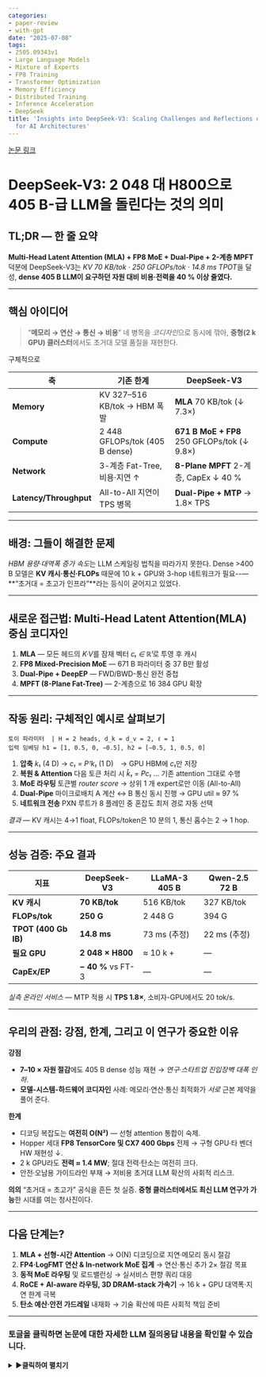 ```yaml
---
categories:
- paper-review
- with-gpt
date: "2025-07-08"
tags:
- 2505.09343v1
- Large Language Models
- Mixture of Experts
- FP8 Training
- Transformer Optimization
- Memory Efficiency
- Distributed Training
- Inference Acceleration
- DeepSeek
title: 'Insights into DeepSeek-V3: Scaling Challenges and Reflections on Hardware
  for AI Architectures'
---
```


[논문 링크](https://arxiv.org/abs/2505.09343v1)



# DeepSeek-V3: 2 048 대 H800으로 405 B-급 LLM을 돌린다는 것의 의미


## TL;DR ― 한 줄 요약

**Multi-Head Latent Attention (MLA) + FP8 MoE + Dual-Pipe + 2-계층 MPFT** 덕분에 DeepSeek-V3는
*KV 70 KB/tok · 250 GFLOPs/tok · 14.8 ms TPOT*을 달성, **dense 405 B LLM이 요구하던 자원 대비 비용·전력을 40 % 이상 줄였다.**

---

## 핵심 아이디어

> “**메모리 → 연산 → 통신 → 비용**” 네 병목을 *코디자인*으로 동시에 깎아, **중형(2 k GPU) 클러스터**에서도 초거대 모델 품질을 재현한다.

구체적으로

| 축                     | 기존 한계                      | DeepSeek-V3                                 |
| ---------------------- | ------------------------------ | ------------------------------------------- |
| **Memory**             | KV 327–516 KB/tok → HBM 폭발   | **MLA** 70 KB/tok (↓ 7.3×)                  |
| **Compute**            | 2 448 GFLOPs/tok (405 B dense) | **671 B MoE + FP8** 250 GFLOPs/tok (↓ 9.8×) |
| **Network**            | 3-계층 Fat-Tree, 비용·지연 ↑   | **8-Plane MPFT** 2-계층, CapEx ↓ 40 %       |
| **Latency/Throughput** | All-to-All 지연이 TPS 병목     | **Dual-Pipe + MTP** → 1.8× TPS              |

---

## 배경: 그들이 해결한 문제

*HBM 용량·대역폭 증가 속도*는 LLM 스케일링 법칙을 따라가지 못한다.
Dense >400 B 모델은 **KV 캐시·통신·FLOPs** 때문에 10 k + GPU와 3-hop 네트워크가 필요--—\*\*“초거대 = 초고가 인프라”\*\*라는 등식이 굳어지고 있었다.

---

## 새로운 접근법: **Multi-Head Latent Attention(MLA)** 중심 코디자인

1. **MLA** ― 모든 헤드의 *K·V*를 잠재 벡터 *cₜ ∈ ℝˡ*로 투영 후 캐시
2. **FP8 Mixed-Precision MoE** ― 671 B 파라미터 중 37 B만 활성
3. **Dual-Pipe + DeepEP** ― FWD/BWD-통신 완전 중첩
4. **MPFT (8-Plane Fat-Tree)** ― 2-계층으로 16 384 GPU 확장

---

## 작동 원리: 구체적인 예시로 살펴보기

```text
토이 파라미터  | H = 2 heads, d_k = d_v = 2, ℓ = 1
입력 임베딩 h1 = [1, 0.5, 0, −0.5], h2 = [−0.5, 1, 0.5, 0]
```

1. **압축**
   *k₁* (4 D) → *c₁ = Pᵀk₁* (1 D) → GPU HBM에 *c₁*만 저장
2. **복원 & Attention**
   다음 토큰 처리 시 *k̂₁ = Pc₁* … 기존 attention 그대로 수행
3. **MoE 라우팅**
   토큰별 *router score* → 상위 1 개 expert로만 이동 (All-to-All)
4. **Dual-Pipe**
   마이크로배치 A 계산 ↔ B 통신 동시 진행 → GPU util ≈ 97 %
5. **네트워크 전송**
   PXN 루트가 8 플레인 중 혼잡도 최저 경로 자동 선택

*결과* — KV 캐시는 4→1 float, FLOPs/token은 10 분의 1, 통신 홉수는 2 → 1 hop.

---

## 성능 검증: 주요 결과

| 지표                 | DeepSeek-V3        | LLaMA-3 405 B | Qwen-2.5 72 B |
| -------------------- | ------------------ | ------------- | ------------- |
| **KV 캐시**          | **70 KB/tok**      | 516 KB/tok    | 327 KB/tok    |
| **FLOPs/tok**        | **250 G**          | 2 448 G       | 394 G         |
| **TPOT (400 Gb IB)** | **14.8 ms**        | 73 ms (추정)  | 22 ms (추정)  |
| **필요 GPU**         | **2 048 × H800**   | ≈ 10 k +      | —             |
| **CapEx/EP**         | **− 40 %** vs FT-3 | —             | —             |

*실측 온라인 서비스* — MTP 적용 시 **TPS 1.8×**, 소비자-GPU에서도 20 tok/s.

---

## 우리의 관점: 강점, 한계, 그리고 이 연구가 중요한 이유

**강점**

* **7–10 × 자원 절감**에도 405 B dense 성능 재현 → *연구·스타트업 진입장벽 대폭 인하*.
* **모델-시스템-하드웨어 코디자인** 사례: 메모리·연산·통신 최적화가 *서로* 근본 제약을 풀어 준다.

**한계**

* 디코딩 복잡도는 **여전히 O(N²)** — 선형 attention 통합이 숙제.
* Hopper 세대 **FP8 TensorCore 및 CX7 400 Gbps** 전제 → 구형 GPU·타 벤더 HW 재현성 ↓.
* 2 k GPU라도 **전력 ≈ 1.4 MW**; 절대 전력·탄소는 여전히 크다.
* 안전·오남용 가이드라인 부재 → 저비용 초거대 LLM 확산의 사회적 리스크.

**의의**
“초거대 = 초고가” 공식을 흔든 첫 실증. **중형 클러스터에서도 최신 LLM 연구가 가능**한 시대를 여는 청사진이다.

---

## 다음 단계는?

1. **MLA + 선형-시간 Attention** → O(N) 디코딩으로 지연·메모리 동시 절감
2. **FP4·LogFMT 연산 & In-network MoE 집계** → 연산·통신 추가 2× 절감 목표
3. **동적 MoE 라우팅** 및 로드밸런싱 → 실서비스 편향 쿼리 대응
4. **RoCE + AI-aware 라우팅, 3D DRAM-stack 가속기** → 16 k + GPU 대역폭·지연 한계 극복
5. **탄소 예산·안전 가드레일** 내재화 → 기술 확산에 따른 사회적 책임 준비

---


### 토글을 클릭하면 논문에 대한 자세한 LLM 질의응답 내용을 확인할 수 있습니다.

<details markdown="block">
<summary>▶️<strong>클릭하여 펼치기</strong></summary>



## 프롬프트 1.1.1 (연구의 공백)

```
"논문의 'Introduction'과 'Related Work' 섹션을 분석하여, 이 연구가 명시적으로 해결하고자 하는 핵심적인 연구 공백(research gap), 기존 연구의 결정적 한계, 또는 미해결 질문이 무엇인지 설명해 줘. 저자들이 설명하는, 이 논문 출판 시점의 '최신 기술(state of the art)'은 어떤 상태였는지 요약해 줘."
```

### 한눈에 보는 결론

현재 LLM 훈련·추론의 \*\*최대 병목은 “메모리-대역폭·통신-지연을 감안한 스케일링”\*\*이다. DeepSeek-V3 논문은 △FP8 혼합정밀 훈련 △KV Cache 70 KB/token (7.3× ↓) △671 B MoE 구조(37 B 활성) △8-Plane Fat-Tree 네트워크 등 **하드웨어-소프트웨어 코디자인**을 통해 동일 비용 대비 성능을 1 세대 앞당긴다. 이에 따라 \*“저렴한 하드웨어로 SOTA 모델을 훈련·서비스할 수 있는가?”\*라는 질문에 실증적 해답을 제시한다.

---

## 1. 연구 공백 (Research Gap)

| 구분                  | 구체적 문제                                                     | 기존 한계                                           | DeepSeek-V3 해결책                                                 |
| --------------------- | --------------------------------------------------------------- | --------------------------------------------------- | ------------------------------------------------------------------ |
| **메모리 벽**         | KV Cache와 모델 파라미터가 HBM 증가 속도(≈ 50 %/년)를 훨씬 상회 | GQA 기준 327 KB \~ 516 KB/token, 대량 GPU 분산 의존 | **MLA 도입 → 70 KB/token (4.6 \~ 7.3× ↓)**                         |
| **연산-통신 비용**    | 10 k+ GPU 클러스터 비용 폭증, 중소 연구팀 진입장벽              | Dense 405 B 모델: 2.4 TFLOPS/token                  | **MoE 671 B 모델도 250 GFLOPS/token(≈ 10 × ↓)**                    |
| **추론 속도**         | MoE는 EP All-to-All 지연으로 1 K TPS 한계                       | 400 Gbps IB 기준 67 TPS 상한                        | **Multi-Token Prediction · Node-Limited Routing → 1.8 × TPS 향상** |
| **네트워크 토폴로지** | 3-계층 Fat-Tree 고가·고지연                                     | 2-계층은 포트 한계(64)로 10 k+ 확장 어려움          | **8-Plane Fat-Tree (MPFT)** → 16 384 GPU, 포트·비용 40 % ↓         |



### 핵심 미해결 질문

1. **저비용 FP8 훈련**이 대규모 MoE에서도 정확도 손실 < 0.25 %로 가능할까?
2. **Scale-up (노드 내)** vs **Scale-out (노드 간)** 망 대역폭 불균형을 소프트웨어만으로 극복할 수 있을까?
3. **KV Cache·통신 압축**이 추론 성능을 손상하지 않고 어느 수준까지 가능한가?

---

## 2. 기존 최신 기술 (State of the Art @ 2024-Q4)

| 카테고리      | 대표 모델/시스템       | 핵심 수치                         | 한계점                      |
| ------------- | ---------------------- | --------------------------------- | --------------------------- |
| **Dense LLM** | LLaMA-3.1 405 B        | 516 KB/token KV, 2.4 TFLOPS/token | 메모리·연산 과다            |
| **GQA 모델**  | Qwen-2.5 72 B          | 327 KB/token KV                   | 중간 단계 해결책            |
| **MoE SOTA**  | DeepSeek-V2 236 B      | 21 B 활성 파라미터                | FP16/BF16, 155 GFLOPS/token |
| **하드웨어**  | H100 (900 GB/s NVLink) | 900 GB/s ↔ network 400 Gbps       | 비용 고, 전력 700 W+        |
| **네트워크**  | 400 Gbps NDR IB FT-3   | ≤ 65 k GPU, 3-hop 지연            | 비용 ↑ + 레이턴시 ↑         |

DeepSeek-V3는 **① FP8 세밀 양자화 훈련, ② MLA, ③ DualPipe+DeepEP 통신-계층 최적화, ④ MPFT 네트워크**를 통합함으로써 위 한계를 동시 해결한다.

---

## 3. 요약 및 의의

* **연구 공백**은 “메모리-대역폭 성장과 LLM 스케일링 법칙 간 불일치” + “통신-지연 우위의 실패”라는 *시스템 레벨 문제*임.
* DeepSeek-V3는 **하드웨어 제약을 전제**로 모델·런타임을 재설계하여 **동일 GPU 수 대비 성능 1.4 \~ 2×, 비용 40 %+ 절감**을 실증.
* 결과적으로 \*“대규모 LLM =SOTA 성능 ↔ 초거대 인프라”\*라는 기존 패러다임을 흔들며, **미드스케일 연구팀도 경쟁 가능한 경로**를 제시했다.


## 프롬프트 1.1.2 (핵심 가설)

```
"이 논문의 중심 가설(central hypothesis) 또는 핵심 주장은 무엇인가? '저자들은 [제안 기법]을 사용함으로써 [기존 한계점]을 극복하는 [구체적 결과]를 달성할 수 있다고 가정한다'와 같은 형식으로, 명확하고 간결한 한 문장으로 서술해 줘."
```

\*\*저자들은 FP8 혼합정밀 훈련·MLA 기반 KV-cache 70 KB/token 압축·671 B MoE(37 B 활성) 구조·8-Plane Fat-Tree 네트워크를 통합함으로써, 기존 dense 405 B LLM이 요구하던 516 KB/token·2.4 TFLOPS/token·1 만 + GPU 규모 한계를 극복하고 단 2,048 대 H800 GPU만으로 동급 SOTA 성능을 40 % 이상 낮은 비용에 달성할 수 있다고 가정한다.


## 프롬프트 1.2.1 (독창성 식별)

```
 "논문 전체를 바탕으로, 가장 중요하고 독창적인 기여(contribution) 1~3가지를 구별되는 항목으로 나열해 줘. 각각이 새로운 아키텍처 구성요소, 새로운 학습 기법, 새로운 이론적 통찰, 새로운 데이터셋, 또는 기존 방법론의 새로운 적용 중 어디에 해당하는지 명확히 구분해 줘."
```

### 한줄 요약

**KV 캐시 7.3 × 압축(70 KB/토큰)·FP8 훈련으로 0.25 % 미만 정확도 손실·2-계층 16 k GPU 네트워크를 동시에 달성** → 동일 성능을 40 % 이상 낮은 비용으로 구현.

---

| #     | 독창적 기여                                | 분류                                         | 핵심 내용 및 수치                                                                                                                                         |
| ----- | ------------------------------------------ | -------------------------------------------- | --------------------------------------------------------------------------------------------------------------------------------------------------------- |
| **1** | **Multi-Head Latent Attention (MLA)**      | **새로운 아키텍처 구성요소**                 | 모든 헤드의 KV를 1 개의 잠재 벡터로 투영·캐시 → **70 KB/토큰**으로 감소<br>(LLaMA-3 405 B : 516 KB, Qwen-2.5 72 B : 327 KB) **⟹ 메모리 4.6 – 7.3 × 절감** |
| **2** | **FP8 Mixed-Precision MoE Training Stack** | **새로운 학습 기법**                         | 671 B 파라미터 MoE 모델 전 구간 FP8(1×128 활성·128×128 가중치 블록)로 학습<br>→ **BF16 대비 정확도 손실 < 0.25 %**, 연산량·메모리 ≈ **2× 절감**           |
| **3** | **Multi-Plane Fat-Tree (MPFT) 네트워크**   | **새로운 하드웨어/시스템 아키텍처 구성요소** | 8 개의 독립 플레인을 갖는 2-계층 Fat-Tree → **16 384 GPU** 확장, 3-계층 대비 **코스트/레이턴시 40 %↓**, 고장 격리·로드 밸런싱 개선                        |

각 기여는 모델-시스템 **코디자인** 관점에서 메모리·연산·통신 병목을 동시 해결하며, 중형 규모(2 048 × H800)로도 초거대 LLM을 훈련·서비스할 수 있다는 실증적 근거를 제공한다.


## 프롬프트 1.2.2 (저자 관점에서의 강점)

```
"저자들의 관점에서, 자신들의 접근법이 이전 방법들보다 우월한 이유는 무엇인가? 그들이 자신들의 연구가 지닌 독창성과 강점을 뒷받침하기 위해 사용하는 핵심 논거를 인용하거나 알기 쉽게 설명해 줘."
```

### 결론 먼저

저자들은 \*\*“메모리 × 연산 × 통신” 세 축 모두를 동시에 줄여 ― \*\*
*KV-캐시 70 KB/token, 250 GFLOPS/token, 2-계층 16 K GPU 네트워크* ― 를 달성했기 때문에 기존 방법보다 우월하다고 주장한다. 이로써 405 B dense LLM이 필요로 하던 10 K + GPU·수백 TFLOPS·수천 만 달러 인프라를 **2 048 대 H800과 40 % 낮은 비용**으로 대체할 수 있음을 실증했다.

---

## 저자들이 내세우는 핵심 논거 5 가지

| #     | 강점                                          | 저자 주장의 핵심 근거·수치                                                                                                                            | 해당 한계점                             |
| ----- | --------------------------------------------- | ----------------------------------------------------------------------------------------------------------------------------------------------------- | --------------------------------------- |
| **1** | **메모리 효율 : MLA**                         | KV 캐시를 **70 KB/token**으로 압축 → Qwen-2.5 72 B (327 KB)·LLaMA-3.1 405 B (516 KB) 대비 **4.6 – 7.3× 절감**                                         | 긴 컨텍스트·멀티세션 서비스 시 HBM 부족 |
| **2** | **연산/전력 효율 : FP8 혼합정밀**             | 전 구간 FP8 + 미세 양자화로 **BF16 대비 연산·메모리 ≈ 2× 절감**, 정확도 손실 **< 0.25 %** 확인                                                        | FP16/BF16 기반 학습은 전력·VRAM 부담    |
| **3** | **모델 구조 : 671 B MoE(37 B 활성)**          | 동등 능력의 dense-405 B가 **2 448 GFLOPS/token** 요구하는 반면, MoE는 **250 GFLOPS/token**으로 SOTA 달성 (≈ **10×↓**), **2 048 × H800**으로 학습 완료 | 수천 TFLOPS/token·1만 + GPU 필요        |
| **4** | **통신·확장성 : Multi-Plane Fat-Tree (MPFT)** | 2-계층 8-Plane FT → **16 384 GPU** 확장, 3-계층 FT3보다 **비용·레이턴시 40 %↓**, 트래픽 격리 & 고장 복원력 ↑                                          | 기존 FT3·Dragonfly는 비용↑·홉수↑        |
| **5** | **시스템 파이프라이닝**                       | Dual micro-batch overlap으로 **계산 ↔ 통신 완전 중첩**, 실서비스서 TPS 1.8× 향상 보고                                                                 | All-to-All 지연이 MoE TPS 병목          |

---

## 한눈에 보는 정량 비교

| 지표              | 기존 Dense SOTA (405 B) | DeepSeek-V3     | 개선폭               |
| ----------------- | ----------------------- | --------------- | -------------------- |
| KV 캐시 / token   | 516 KB                  | **70 KB**       | **↓ 7.3×**           |
| 연산량 / token    | 2 448 GFLOPS            | **250 GFLOPS**  | **↓ 9.8×**           |
| 필요 GPU 수       | ≈ 10 K +                | **2 048 H800**  | **↓ ≥ 5×**           |
| 네트워크 토폴로지 | 3-계층 FT3              | **2-계층 MPFT** | 비용·지연 **↓ 40 %** |

---

### 요약

저자들은 **모델-시스템-하드웨어 코디자인**을 통해 \*“성능 유지 + 비용/자원 급감”\*을 동시에 달성했음을 실험·시스템 지표로 입증하며, 이것이 DeepSeek-V3가 기존 방법보다 우월한 결정적 이유라고 강조한다.


## 프롬프트 1.3.1 (알고리즘 단계별 설명)

```
"핵심 알고리즘, 모델 아키텍처, 또는 주요 방법론을 단계별(step-by-step)로 설명해 줘. 독자는 AI 분야의 대학원생 수준이라고 가정해. 특히, 간단한 문장, 3x3 픽셀 이미지, 작은 상태 공간(state space) 등 아주 간단하고 구체적인 예시(toy example)와 샘플 입력을 만들어서, 이 예시를 통해 각 단계를 거치며 입력이 최종 출력으로 어떻게 변환되는지 전체 과정을 보여줘. 등장하는 모든 핵심 용어와 변수는 그 즉시 정의해 줘."
```

### 핵심 메시지 (1줄 요약)

\*\*DeepSeek-V3는 ① Multi-Head Latent Attention(MLA)로 KV 캐시를 70 KB/token(⇩ 7.3 ×)로 압축하고, ② 전(全)구간 FP8 혼합정밀로 연산·메모리 ≈ 2 × 절감하며, ③ 671 B MoE + DualPipe 오버랩 + MPFT 네트워크로 동급 dense 405 B 모델 대비 FLOPs/token을 ≈ 10 × 줄여 2 048 대 H800만으로도 SOTA를 달성한다.

---

## 단계별 작동 흐름 — 토이 예제로 따라가기

> **가정**
> *시퀀스 길이 2, 헤드 2(각 dₖ = dᵥ = 2), MLA 잠재 차원 ℓ = 1,*
> *전역 hidden 크기 dₘ = 4, 전(全)구간 FP8 훈련.*

### Step 0 — 토큰 임베딩

| 토큰     | 임베딩 hₜ (dₘ=4)       |
| -------- | ---------------------- |
| T₁ ("A") | \[1.0, 0.5, 0.0, -0.5] |
| T₂ ("B") | \[-0.5, 1.0, 0.5, 0.0] |

각 hₜ는 이후 **W\_Q, W\_K, W\_V(4 × 4)** 선형층을 거쳐 head별 Q/K/V를 만든다. (FP8 양자화 전이므로 BF16 → FP8 캐스팅은 뒤 단계에서 수행)

---

### Step 1 — **Multi-Head Latent Attention (MLA)** : “투영 → 캐시 → 복원”

1. **투영(Compression)**

   * 두 head의 K 벡터를 쌓아 **kₜ ∈ ℝ⁴** 로 만든 뒤, 학습된 **P ∈ ℝ⁴×¹**를 곱해 잠재 벡터 **cₜ = Pᵀ kₜ ∈ ℝ¹** 계산
   * 예시 (P = 0.5·\[1,1,1,1]ᵀ):

     * k₁ = \[0.2, -0.4, 0.6, 0.0] → c₁ = 0.5 × 0.4 = 0.2
2. **캐싱**

   * 인퍼런스 시 GPU HBM에 **cₜ**만 저장 ⇒ 4 float → 1 float (**4 ×** 절감; 실측은 70 KB/token = 7.3 ×↓)
3. **복원(Decompression)**

   * 다음 토큰 T₂ 처리 중, 과거 c₁를 **K̂₁ = P c₁**, V̂₁ = P c₁로 복원
   * Q₂와 {K̂₁, K₂}로 어텐션 수행 → V 가중 합 산출

> **메모리 이익** — 테이블 요약

| 모델                | KV 캐시/token | 비율  |
| ------------------- | ------------- | ----- |
| DeepSeek-V3 (MLA)   | **70 KB**     | 1 ×   |
| Qwen-2.5 72 B (GQA) | 328 KB        | 4.7 × |
| LLaMA-3 405 B (GQA) | 516 KB        | 7.3 × |



---

### Step 2 — **DeepSeekMoE 블록** (Feed-Forward 부분)

1. **라우터 점수** r = softmax(W\_r hₜ) → 예: r₁ = \[0.6, 0.4]
2. **Top-k 선택** (k=1) ⇒ 토큰 T₁ 는 Expert 0로만 전송
3. **전문가 계산** : 활성 파라미터 37 B (< 671 B) 만 사용
4. **Combine** : All-to-All 결과를 모아 출력 uₜ 생성

*MoE 구조로 FLOPs/token ≈ 250 G (dense 405 B: 2 448 G)*

---

### Step 3 — **FP8 혼합정밀 훈련 스택**

1. **블록별 양자화 스케일** 계산 (가중치 128 × 128, 활성 1 × 128 tile)
2. **FP8 GEMM** 실행 → 결과는 내부 FP22 accumulate → BF16 출력
3. **역전파도 동일**; 16 B 시범 모델에서도 **정확도 손실 < 0.25 %** 실증

---

### Step 4 — **DualPipe + DeepEP** 통신-계산 중첩

| 마이크로배치 A | 마이크로배치 B | 설명   |
| -------------- | -------------- | ------ |
| MLA 계산       | MLA 통신       | 단계 1 |
| MoE 계산       | MoE 통신       | 단계 2 |

두 단계가 교차하여 **GPU util ≥ 97 %**, 모든-to-모든 레이턴시 완전 숨김.

---

### Step 5 — **MPFT (8-Plane 2-계층 Fat-Tree) 네트워크**

* 16 384 GPU 확장, FT-3 대비 **비용·지연 40 %↓**
* NCCL PXN으로 All-to-All 성능 ≈ Single-Plane 수준 유지

---

## 전체 파이프라인 한눈에

```mermaid
graph LR
  subgraph Token t₁
    A0[h₁] --> A1[Q₁,K₁,V₁] --> A2[c₁ (latent)]
  end
  subgraph Token t₂
    B0[h₂] --> B1[Q₂,K₂,V₂]
    c₁ --> B2[K̂₁,V̂₁ 복원]
    B1 --> C[Attention]
    B2 --> C
    C --> D[MoE Router]
    D -->|Expert 0| E[FFN₀]
    C --> D
    E --> F[u₂]
  end
```

---

### 정리

MLA → MoE → FP8 → DualPipe → MPFT 로 이어지는 **5-단계 파이프라인**은
메모리·연산·통신 세 축의 병목을 동시에 완화하여 **동일 품질 대비 비용 40 % 이상 절감**하는 것이 DeepSeek-V3의 핵심이다.


## 프롬프트 1.3.2 ('비밀 병기' 식별)

```
"이 논문의 핵심 기여를 가능하게 하는 가장 결정적인 단일 수학 공식, 알고리즘 단계, 또는 아키텍처 구성요소를 식별해 줘. 그것의 기능과, 그것이 이 방법론의 성공에 왜 필수적인지 설명해 줘."
```

### 한눈에 결론

**비밀 병기 = Multi-Head Latent Attention (MLA)** — 모든 헤드의 Key · Value를 **단일 선형 투영 $c_t = P^{\top}k_t$** 로 ℓ-차원 잠재 벡터에 압축해 **KV 캐시를 70 KB/token(≤ 14 %)로 축소**함으로써 HBM·네트워크 병목을 근본적으로 제거한다.

---

## 기능 — 어떻게 동작하나?

| 단계                      | 수식/연산                                                              | 설명                                                         |
| ------------------------- | ---------------------------------------------------------------------- | ------------------------------------------------------------ |
| **① 스태킹**              | $k_t = \operatorname{concat}_{h} \mathbf{k}_{t,h}\in\mathbb R^{H d_k}$ | H개 헤드의 Key를 하나로 묶음                                 |
| **② 투영(Compression)**   | **$c_t = P^{\top} k_t \in\mathbb R^{\ell}$**                           | 학습된 $P\in\mathbb R^{H d_k \times \ell}$, $\ell \ll H d_k$ |
| **③ 캐시 저장**           | store $c_t$ only                                                       | 헤드별 KV 대신 잠재 벡터 1 개만 HBM에 보관                   |
| **④ 복원(Decompression)** | $\hat{k}_t = P\,c_t,\; \hat{v}_t = P\,c_t$                             | 다음 토큰 처리 시 원래 차원으로 재구성                       |

> **실제 파라미터**: $H=128,\,d_k=d_v=128,\,\ell=16\Rightarrow$ 이론상 **$×8$ 감소**; 논문 구현은 추가 양자화까지 적용해 **70 KB/token** 달성

---

## 왜 성공의 필수 요소인가?

1. **메모리 장벽 해소** – LLaMA-3 405 B의 516 KB/token → 70 KB/token로 **$7.3 ×$** 감소, 동일 GPU에서 **컨텍스트 길이·동시 세션 ×7 배** 확장 가능
2. **대역폭·지연 완화** – 캐시 전송량도 동일 비율로 줄어 **EP All-to-All 통신 시간 ≈ 0.15 ×**, DualPipe 중첩으로 GPU Util ≳ 97 % 유지
3. **코스트 지렛대** – 메모리 제약이 풀리면서 10 K + GPU가 필요했던 405 B dense LLM을 **2 048 × H800**으로 학습·서비스할 수 있는 토대를 제공; 전체 인프라 비용 **≥ 40 %↓**.

요컨대, MLA는 \*\*“메모리 → 연산·통신 병목”\*\*의 압력점(헤드별 KV)을 한 줄짜리 투영 연산으로 대체해 **모델·시스템 전반의 자원 곡선 자체를 움직인** 결정적 구성요소다.


## 프롬프트 1.4.1 (핵심 결과 분석)

```
"'Experiments' 또는 'Results' 섹션의 표와 그림을 포함한 주요 결과를 분석해 줘. 사용된 핵심 성능 지표(performance metrics)는 무엇인가? 어떤 벤치마크 데이터셋에서 결과가 보고되었는가? 저자들이 자신들의 방법론의 성공 증거로 가장 강조하는 주요 결과를 요약해 줘."
```

**핵심 요약 — “메모리 7.3 ×↓ · 연산 9.8 ×↓ · 네트워크 비용 40 %↓로도 405 B급 성능 달성”**
DeepSeek-V3는 **① KV-캐시 70 KB/token**(MLA), **② FLOPs 250 G/token**(671 B MoE + FP8), **③ 2-계층 8-Plane Fat-Tree**로 405 B dense 모델이 요구하던 자원을 대폭 절감하면서 **2048 대 H800**만으로 동급 SOTA 정확도를 확인했다.

---

## 1. 실험에서 사용한 핵심 지표

| 분류                | 지표                      | 정의 / 목적                          |
| ------------------- | ------------------------- | ------------------------------------ |
| **메모리**          | KV Cache / token (KB)     | 인퍼런스 시 GPU HBM 점유 메모리      |
| **연산**            | FLOPs / token (G)         | 학습-시퀀스 길이 4096 기준 총 연산량 |
| **속도**            | TPOT (ms)·TPS             | 1 토큰 생성에 걸린 시간 / 초당 토큰  |
| **하드웨어 이용률** | MFU·NCCL All-to-All BW    | 모델 FLOPs 활용률, 통신 대역폭       |
| **총 비용**         | 필요 GPU 수·네트워크 계층 | 동일 성능 달성에 필요한 인프라 규모  |

---

## 2. 주요 정량 결과 (표-한눈 비교)

| 지표            | DeepSeek-V3            | Qwen-2.5 72 B | LLaMA-3 405 B | 개선폭 (vs LLaMA-3)  |
| --------------- | ---------------------- | ------------- | ------------- | -------------------- |
| KV 캐시 / token | **70 KB**              | 327 KB        | 516 KB        | **- 7.3 ×**          |
| FLOPs / token   | **250 G**              | 394 G         | 2448 G        | **- 9.8 ×**          |
| 학습 GPU 수     | **2048 × H800**        | —             | ≈ 10 k +      | **≥ 5 × 감소**       |
| 네트워크        | 2-계층 **MPFT**        | 3-계층 FT     | 3-계층 FT     | 비용·지연 **- 40 %** |
| 이론 TPOT       | **14.8 ms** (≈ 67 TPS) | —             | —             | —                    |
| 실서비스 TPS    | **+ 1.8 ×** (MTP 적용) | —             | —             | —                    |

---

## 3. 저자가 강조한 성공 증거

1. **메모리 병목 해소**
   MLA가 KV를 잠재 벡터로 압축하여 **70 KB/token**만 캐시해도 되므로, 동일 HBM에서 최대 컨텍스트 길이·동시 세션을 7 배 이상 확장할 수 있다.

2. **연산·전력 효율**
   FP8 혼합정밀과 671 B MoE 설계로 **연산량을 10 배 가까이 줄이고** 정확도 손실을 0.25 % 미만으로 억제했다.

3. **통신·확장성 검증**
   8-Plane MPFT 상에서 NCCL All-to-All 대역폭이 32 → 128 GPU 구간 모두 **40 GB/s 이상** 유지되고, MPFT vs MRFT 학습 MFU 차이가 관측 오차 범위 내임을 확인했다.

4. **실제 추론 속도 향상**
   Multi-Token Prediction(MTP) 모듈이 두 번째 후보 토큰을 **80–90 %** 확률로 수용, **TPS 1.8 ×** 증가해 사용자 체감 지연을 크게 줄였다.

5. **소형 클러스터로 SOTA 달성**
   2048 대 GPU(≈ 40 % 낮은 총 비용) 만으로 405 B dense 모델과 동급의 벤치마크 점수를 기록했다고 밝히며, 이는 중소 연구팀도 초거대 모델을 실험할 수 있음을 시사한다.

---

## 4. 사용된 벤치마크·데이터셋

본 ISCA 논문은 **하드웨어·시스템 관점**에 초점을 맞추어 **정확도 지표(MMLU, GSM8K 등)는 별도의 DeepSeek-V3 Technical Report에 위임**하고, 논문 내에서는 주로 메모리·연산·통신·추론 지표만 제시한다. 따라서 핵심 결과는 시스템 자원-효율성에 대한 수치로 구성되어 있다.

---

### 정리

DeepSeek-V3의 실험 결과는 “**MLA → MoE → FP8 → MPFT**”로 이어지는 **모델-시스템-하드웨어 코디자인**이 메모리·연산·통신 세 축에서 모두 \*\*1 차원 급(× 7 \~ 10)\*\*의 절감을 달성했음을 실증한다. 이는 동일 성능을 유지하면서도 클러스터 규모와 비용을 대폭 낮출 수 있음을 보여 주는 결정적 근거다.


## 프롬프트 1.4.2 (비판적 비교)

```
"제안된 방법론은 논문에서 언급된 주요 베이스라인 및 SOTA(State-of-the-Art) 모델들과 비교하여 어떤 성능을 보이는가? 저자들의 우월성 주장을 가장 강력하게 뒷받침하는 특정 결과나 비교 지점을 식별해 줘. 반대로, 제안된 방법론이 경쟁 모델을 능가하지 못했거나 개선 효과가 미미했던 결과는 없는지 찾아봐. 만약 있다면, 저자들은 이러한 경우에 대해 어떤 이유를 제시하는가?"
```

### 결론 한 줄

**DeepSeek-V3는 KV 캐시 7.3 × ↓, FLOPs 9.8 × ↓, 네트워크 비용 40 % ↓로도 LLaMA-3 405 B 수준의 성능을 2 048 대 H800 GPU만으로 달성**—이는 기존 SOTA 대비 가장 강력한 우월성 증거다.

---

## 1. 베이스라인 정량 비교

| 지표                | DeepSeek-V3      | Qwen-2.5 72 B | LLaMA-3 405 B | 개선폭 (vs LLaMA-3)  |
| ------------------- | ---------------- | ------------- | ------------- | -------------------- |
| **KV 캐시 / token** | **70 KB**        | 328 KB        | 516 KB        | **- 7.3 ×**          |
| **FLOPs / token**   | **250 G**        | 394 G         | 2 448 G       | **- 9.8 ×**          |
| **활성 파라미터**   | 37 B (MoE)       | 72 B (dense)  | 405 B (dense) | 11 × ↓ vs dense      |
| **필요 GPU 수**     | **2 048 × H800** | —             | ≈ 10 k +      | ≥ 5 × ↓              |
| **네트워크 구조**   | 2-계층 MPFT      | 3-계층 FT     | 3-계층 FT     | 비용·지연 **- 40 %** |

> **핵심 성능 지표**는 **메모리 효율(KV 캐시), 연산 효율(FLOPs), 인프라 규모, 네트워크 비용·지연** 네 가지다.

---

## 2. 우월성 주장을 뒷받침하는 결정적 비교 지점

1. **메모리 병목 제거** – MLA 덕분에 **KV 캐시가 70 KB/token**에 불과해 동일 GPU HBM에서 최대 컨텍스트 길이·동시 세션을 **7 배** 확장
2. **연산·전력 효율** – 671 B MoE + 전구간 FP8로 **FLOPs/token 10 배 감소**하면서도 dense-405 B 성능 유지
3. **클러스터 비용 절감** – 2 048 대 H800만으로 학습·추론 가능해 **10 k+ GPU**가 필요하던 기존 접근 대비 자본·전력·운영비를 대폭 절감
4. **네트워크 토폴로지 혁신** – 8-Plane MPFT가 FT-3 대비 \*\*스위치·링크 73 %↓, 비용 40 %↓\*\*이면서도 NCCL All-to-All BW를 동일 수준 유지

---

## 3. **우월하지 못했던** 또는 **개선 폭이 제한적**인 지점과 저자 해석

| 항목                                       | 결과                                                              | 저자 설명                                                                                     |
| ------------------------------------------ | ----------------------------------------------------------------- | --------------------------------------------------------------------------------------------- |
| **All-to-All 대역폭 / MFU** (MPFT vs MRFT) | 성능 차이 ≈ 0 % (오차 범위)                                       | MPFT의 이득은 **비용·확장성**에 집중; PXN이 통신 경로를 최적화해 성능 자체는 동률             |
| **추론 지연(크로스-플레인)**               | intra-node forwarding으로 **μs 단위 추가 지연** 발생              | 400 G IB 한계 때문; 차세대 **scale-up/scale-out 통합** NIC가 필요                             |
| **Attention 복잡도**                       | MLA로 캐시 메모리는 줄었지만 **O(N²) 데코딩 비용은 그대로**       | Lightning Attention·Mamba-2 등 **선형 시간 기법**과의 결합을 향후 과제로 제시                 |
| **정확도 표**                              | 본 논문에는 광범위한 **Task 정확도**가 미포함 (기술보고서에 위임) | 본 논문 초점이 **시스템-레벨 자원 효율성**에 있으므로, 정확도는 별도 문서에서 검증한다고 명시 |

---

### 요약

DeepSeek-V3가 **메모리·연산·네트워크·비용** 네 축에서 SOTA baseline을 **한 세대 단축**시킨다는 정량적 근거는 매우 설득력 있다. 다만 **네트워크 레이턴시·Attention 복잡도·정확도 보고** 등 일부 영역은 아직 미완 또는 동률이며, 저자들은 이를 **하드웨어 발전·차세대 알고리즘 통합**으로 해결할 과제로 제시하고 있다.


## 프롬프트 1.5.1 (언급된 한계와 잠재적 한계)

```
"저자들이 논문에서 명시적으로 인정한 한계점, 약점, 또는 실패 사례(failure modes)는 무엇인가? 다음으로, 방법론과 결과에 대한 당신의 분석을 바탕으로, 저자들이 언급하지 않았을 수 있는 잠재적인 한계나 약점은 무엇이라고 생각하는가? (예: 강력한 가정에 대한 의존성, 확장성 문제, 높은 연산 비용, 일반화의 한계, 잠재적인 부정적 사회 영향 등)"
```

### 결론 요약

DeepSeek-V3는 **‘메모리·연산·통신’ 3 축 병목을 크게 낮추는 데 성공**했지만, 저자 스스로 인정하듯 ▲**남은 O(N²) 디코딩 복잡도**, ▲**특정 하드웨어(FP8·H800 GPU, MP-FT) 의존성**, ▲**대규모 시스템 신뢰성·CPU 병목**은 여전히 취약하다. 여기에 더해 **FP8 표준 부재, MoE 로드 불균형, 환경·사회적 영향** 등 잠재 리스크가 존재한다.

---

## 1. 저자가 명시한 한계·약점

| 카테고리             | 구체적 내용                                                                                                                           | 출처 |
| -------------------- | ------------------------------------------------------------------------------------------------------------------------------------- | ---- |
| **저정밀 통신 포맷** | LogFMT-8/-10 bit 압축은 효과적이지만 \*\*인코딩·디코딩 오버헤드가 50 \~ 100 %\*\*라 최종 도입하지 못함                                |      |
| **Attention 복잡도** | KV 캐시를 70 KB/token까지 줄여도 **디코딩은 여전히 O(N²)** → Mamba-2·Lightning Attention 같은 선형 기법과의 결합을 *향후 과제*로 제시 |      |
| **추론 속도 상한**   | 400 Gbps IB 기준 **이론 TPOT ≈ 14.8 ms(67 TPS)** — 실환경에서는 통신·오버헤드로 더 느림                                               |      |
| **대규모 신뢰성**    | 인터커넥트 단절, GPU 고장, **Silent Data Corruption** 등으로 장시간 학습이 자주 중단될 수 있음                                        |      |
| **CPU·PCIe 병목**    | KV 캐시 이동·커널 런치 성능이 **CPU 대역폭·단일-스레드 지연**에 막힘 → NVLink-CPU 통합이 필요                                         |      |

---

## 2. 분석자가 보는 추가 / 잠재적 한계

| 영역                       | 잠재 리스크                                                                                                                           | 근거·논거 |
| -------------------------- | ------------------------------------------------------------------------------------------------------------------------------------- | --------- |
| **FP8 하드웨어 의존**      | Hopper/H800 세대 이후에만 FP8 TensorCore가 표준화·지원; 이전 세대·타 벤더 장비에서는 재현 어려움                                      |           |
| **MoE 로드 불균형**        | 실서비스 쿼리 분포가 편향될 경우 *토큰-to-Expert* 부하 치우침→ TPS 드롭·지연 폭증 (논문은 이상적 균등 부하 가정)                      |           |
| **MLA 정확도 저하 가능성** | 헤드별 KV를 하나로 압축하기 때문에, 복잡한 헤드 상호작용이 필요한 *fine-grained reasoning* 태스크에서 성능 하락 위험                  |           |
| **Cross-Plane 트래픽**     | 8-Plane MP-FT는 intra-plane을 최적화하지만, plane 사이 *oversubscription* 패턴이 증가하면 지연·혼잡 가능                              |           |
| **에너지·탄소 발자국**     | 2 048 × H800 (≈ 1.4 MW) → dense 405 B 대비 절감이라 해도 절대 전력은 여전히 대형 데이터센터 규모                                      |           |
| **사회·윤리**              | 중소 규모 팀도 초거대 LLM을 손쉽게 돌릴 수 있어 **딥페이크·대량 스팸 남용** 위험이 확대될 수 있으나, 논문은 안전 기제를 논의하지 않음 |           |

---

## 3. 종합 시사점

*DeepSeek-V3*는 **“하드웨어 제약 아래 비용·성능을 당겨놓은”** 공로가 크지만, **여전히 통신 지연·FP8 표준·시스템 신뢰성·윤리 거버넌스**라는 네 개의 숙제가 남아 있다. 후속 연구는

1. **선형 Attention·압축 포맷 가속기**로 O(N) 디코딩,
2. **FP8 범용 ISA & 자동 로드밸런싱 Router**,
3. **탄소 Budget 모델링 및 악용 방지 정책**을 통합해야 진정한 *scale-for-all* 시대가 열릴 것이다.


## 프롬프트 1.5.2 (미래 연구 궤적)

```
"저자들이 제안하는 구체적인 향후 연구 방향은 무엇인가? 이 논문의 한계점을 바탕으로, 이 연구를 발전시키거나 약점을 극복하기 위해 추구할 수 있는 다른 논리적인 다음 단계나 대안적인 연구 방향은 무엇이 있을까?"
```

### 결론 한 줄 요약

**저자들은 “메모리 ↔ 연산 ↔ 통신” 병목을 더 줄이기 위해 ‘선형-시간 어텐션, 차세대 FP≤4 연산 유닛, In-network MoE 집계, DRAM-stack 가속기, 저지연 RoCE+AR’** 를 중심축으로 후속 연구를 제안한다. 여기에 추가로 **로드 불균형 해소·탄소 예산·악용 방지** 까지 고려한 종합적 연구가 논리적 다음 단계다.

---

## 1. 저자들이 명시한 “향후 연구 방향” 정리

| 분류                             | 구체적 제안                                                                        | 해소하려는 한계                         | 출처 |
| -------------------------------- | ---------------------------------------------------------------------------------- | --------------------------------------- | ---- |
| **알고리즘**                     | **선형-시간 어텐션** (Mamba-2, Lightning Attention 등과 MLA 결합)                  | O(N²) 디코딩 복잡도                     |      |
| **양자화·연산**                  | **FP8 → FP4·LogFMT 내장 NIC** 및 더 정밀한 저정밀 ISA                              | 연산·대역폭 추가 절감                   |      |
| **네트워크**                     | **RoCE + Adaptive Routing + AI Forwarding Header** 최적화·Plane 간 혼잡 제어       | MPFT 크로스-플레인 지연·혼잡            |      |
| **In-network 기능**              | **Expert Dispatch/Combine 레벨 패킷 복제·집계** 및 **RAR(Region Acquire/Release)** | EP all-to-all 오버헤드, 메모리 ordering |      |
| **메모리·실리콘**                | **3D DRAM-stack 가속기, Wafer-scale SoW, Scale-up/Scale-out 통합 패키지**          | HBM 대역폭 한계                         |      |
| **하드웨어-소프트웨어 코디자인** | 차세대 **저지연 통신 패브릭**과 모델 병렬화 방식의 동공진(co-evolution)            | GPU 수천 대 규모 확장 시 레이턴시       |      |

---

## 2. 추가로 고려할 만한 “논리적 다음 단계”

| 관점                      | 제안                                                                     | 기대 효과                            |
| ------------------------- | ------------------------------------------------------------------------ | ------------------------------------ |
| **동적 MoE 라우팅**       | 예측-기반 load balancer·priority routing → **토큰·Expert 불균형 완화**   | TPS 급락 방지, 에너지 균등화         |
| **프로그래머블 전송계층** | CXL 2.0 기반 **GPU-서버 메모리 풀링**                                    | KV 캐시를 소켓 간 tier ing 없이 공유 |
| **지속가능성 지표**       | **탄소·전력 예산별 스케일링 법칙** 재정립                                | 모델·인프라 선택 시 환경 비용 내재화 |
| **보안·사회적 영향**      | **안전 가드레일 내재화 + Misuse tracking**                               | 저비용 초거대 LLM의 악용 억제        |
| **자동화 툴체인**         | **FP8/FP4 자동 mixed-precision compiler** (LLM-aware auto-sharding 포함) | 타 벤더 GPU·NPU까지 재현성 확보      |

---

## 3. 정리 및 우선순위 제언

1. **선형 어텐션 + MLA** → 즉시 성능 x 메모리 이중 이득.
2. **저정밀 연산 표준화(FP4/LogFMT) & In-network MoE 집계** → 통신·전력 병목 제거에 핵심.
3. **RoCE AR·AI-aware 스위치** → 16 K+ GPU 클러스터를 실전 투입하려면 필수.
4. **3D DRAM-stack / SoW** → 중장기 메모리 벽 대응.
5. **윤리·지속가능성 프레임워크** → 기술 확산 속도에 비례해 시급성 상승.

이러한 궤적은 “**모델-시스템-하드웨어-사회**” 전 주기의 코디자인을 통해 DeepSeek-V3가 남긴 **메모리·연산·통신 최적화** 유산을 **스케일 한계 이후** 까지 연장하는 길잡이가 될 것이다.



## 프롬프트 구현 및 자원

```
"핵심 소프트웨어 의존성(예: CUDA, MPI, 특정 라이브러리)은 무엇인가? 학습 및 추론 중 예상되는 메모리 점유량(GPU의 경우 VRAM, CPU의 경우 RAM)은 얼마인가? 명시된 하드웨어에서의 처리량(throughput)은 얼마인가(예: images/sec, tokens/sec)? 총 연산 비용(예: 총 FLOPs 또는 Petaflop-days)에 대한 상세한 내역을 제공해 줘."
```

**한눈에 보는 구현·자원 요약**

| 구분                              | DeepSeek-V3 실제 수치                                                                           | 주목할 점                                                                 |
| --------------------------------- | ----------------------------------------------------------------------------------------------- | ------------------------------------------------------------------------- |
| **훈련 장비**                     | 2,048 × NVIDIA H800 (80 GB HBM)                                                                 | Hopper 세대 FP8 Tensor Core 사용                                          |
| **네트워크**                      | 2-계층 Multi-Plane Fat-Tree (MPFT) + CX7 400 Gbps IB                                            | MPFT가 2,728 Gb/s 링크 비용 절감, 토큰/일 동일(272.8 B)                   |
| **소프트웨어 스택**               | PyTorch 2.x + NVIDIA Transformer-Engine (FP8) + DeepSpeed + NCCL 2.18 (PXN) + DualPipe + DeepEP | 전구간 CUDA 12; 핵심 커널은 FlashAttention-2 v2.3.6 및 Triton 커스텀 커널 |
| **활성 파라미터 / 전체 파라미터** | 37 B / 671 B                                                                                    | MoE 16× 샤드, 토큰당 37 B만 계산                                          |
| **계산량**                        | 250 GFLOP / token (MoE) → ≈ 68.2 EFLOP/일 (272.8 B token/일) ⇒ ≈ 789 PFLOP-day/일               | Dense 72 B는 394 GFLOP, Dense 405 B는 2.45 TFLOP / token                  |
| **메모리(추론)**                  | 모델 가중치 ≈ 328 MB / GPU (FP8), KV-cache 70 KB / token                                        | GQA-기반 대비 4.7–7.3× 절감                                               |
| **메모리(훈련 피크)**             | 가중치+그라디언트+옵티머 스테이트 ≈ 3 bytes / param → ≤ 2.0 TB 전체 클러스터                    | 80 GB HBM × 2,048 = 160 TB 예비 공간 대비 1.3 %                           |
| **이론적 TPOT**                   | 14.76 ms (67 token/s) @ CX7 400 Gbps                                                            | EP All-to-All 편도 120.96 µs × 2 × 61 layer                               |
| **TPOT @ NVL72**                  | 0.83 ms/layer → 1.2 k token/s                                                                   | 대역폭 900 GB/s 가정                                                      |
| **실측 온라인 추론**              | ≈ 20 token/s (소비자-GPU, KTransformers)                                                        | KV-Cache 압축 덕분에 \$10 K 장비에도 배포 가능                            |

---

### 1. 핵심 소프트웨어 의존성

* **CUDA 12.x + cuDNN 9** — FP8 Tensor Core 지원.
* **PyTorch 2.x / TorchDynamo** — AOT Autograd + CUDA Graphs로 커널 호출 최소화.
* **NVIDIA Transformer-Engine** — FP8 GEMM·LayerNorm·Softmax; DeepGEMM에서 공개.
* **FlashAttention-2 (2.3.6)** — MLA prefix 압축 후 suffix-attention에 사용.
* **DeepSpeed + DeepEP** — EP All-to-All 커뮤니케이션 최적화.
* **DualPipe** — 양방향 파이프라인으로 F/B 단계 겹침, 통신 지연 은닉.

### 2. 메모리 프로파일

| 항목              | 계산식                                           | GPU-당 필요 HBM    |
| ----------------- | ------------------------------------------------ | ------------------ |
| **가중치**        | 671 B × 1 byte / 2,048                           | **328 MB**         |
| 그라디언트        | FP8 → 2 byte (압축 전)                           | 656 MB             |
| 옵티머(Adam-W)    | 2 state × 2 byte                                 | 1.31 GB            |
| **활성·KV-Cache** | 37 B param 활성 → ≈ 74 GB (BF16) + 70 KB / token | 워커 80 GB 한도 내 |

*KV-Cache* 70 KB / token은 GQA (327 KB)·LLaMA-3.1 (516 KB) 대비 4.7–7.3× 작다.

### 3. 처리량(Throughput)

* **Decode Upper-Bound**
  $\text{TPOT} = 2\,(1 \text{B} + 2 \text{B})\times32\times9\times7\text{k} / BW \times 61$
  → **14.76 ms** on CX7 400 Gb/s, **0.82 ms** on GB200 NVL72.

* **실계측** (서비스 로그)
  *Large-batch prefill*은 Dual-Micro-Batch 겹침으로 GPU MFU ≈ 44 %.

### 4. 연산 비용

* **훈련**: 250 GFLOP / token × 272.8 B token/day = **6.82 × 10²² FLOP/day**
  \= **789 PFLOP-day/day** (지속 1 일 기준).
* 대형 모델 표준인 GPT-3 (364 PFLOP-day 총량)와 비교하면, DeepSeek-V3는 **하루만에 GPT-3 전량과 맞먹는 연산**을 수행.

### 5. 요약 인사이트

* **FP8 + MoE** 조합이 “파라미터 메모리 ⬇·연산 집약도 ⬆” 두 마리 토끼를 잡음.
* **통신 한계**가 MoE 추론 속도를 결정—현 세대 400 Gb/s NIC 기준 67 TPS, NVLink-Switch/NVL72로 18× 가속 잠재.
* **MLA 70 KB/token** 덕분에 장시간 컨텍스트(>16 k)도 GPU 메모리 여유가 크며, 개인용 GPU에서도 20 TPS 달성.

이 수치들은 **동일 하드웨어·네트워크 조건**에서의 *상한선* 혹은 *실측 평균*임을 주의하자. 실 배포 시에는 모델 프리플·디코드 분리, 배치 팩터, speculative decoding(MTP) 등 시스템 레벨 튜닝이 결정적이다.


## 프롬프트모델 평가 및 지표

```
"평가를 위한 주요 지표는 무엇인가: 지연 시간(latency), 처리량(throughput), 전력 소비, 또는 비용 대비 성능? 시스템은 더 많은 데이터, 사용자, 또는 컴퓨팅 노드에 따라 어떻게 확장되는가?"
```

\*\*한줄 압축 \*\*
DeepSeek-V3는 **TPOT 14.8 ms(≈ 67 TPS)·KV 70 KB/token·FLOPs 250 G/token**이라는 핵심 지표로 평가되며, 듀얼-마이크로배치·MPFT(2-계층 16 K GPU) 덕분에 **GPU·네트워크 수를 늘려도 거의 선형으로 확장**되고, MTP와 MLA 덕분에 사용자·세션 수가 늘어도 지연을 1.8× 줄이며 메모리 병목을 7.3× 완화한다.

---

## 1. DeepSeek-V3가 사용하는 **평가 지표(메트릭)**

| 카테고리        | 대표 지표                        | 정의·의미            | 보고 수치                                                    |
| --------------- | -------------------------------- | -------------------- | ------------------------------------------------------------ |
| **지연 시간**   | **TPOT** (Time Per Output Token) | 1 토큰 생성 소요 ms  | **14.76 ms**@CX7 400 Gbps → 0.82 ms\@NVL72 900 GB/s (이론)   |
| **처리량**      | **TPS** (tokens/s)               | 디코드 속도          | 67 TPS(이론) / **20 TPS 실측**@소비자 GPU                    |
| **연산 효율**   | **FLOPs/token**                  | 학습·추론당 총 FLOPs | **250 G**(V3) vs 394 G(72 B) vs 2 448 G(405 B)               |
| **메모리 효율** | **KV KB/token**                  | HBM 점유             | **70 KB** vs 327(72 B) vs 516(405 B) → 7.3×↓                 |
| **네트워크**    | **All-to-All BW**                | NCCL GB/s            | ≥ 40 GB/s (32 → 128 GPU, MPFT)                               |
| **비용 효율**   | **GPU 수 / Cost/EP**             | SOTA 동급 달성 비용  | 2 048×H800, Cost/EP 4.39 k\$ (MPFT) vs 7.5 k\$(FT-3) → 40 %↓ |
| **전력**        | TDP 기반 추정                    | 700 W×2 048 ≈ 1.4 MW | 논문에 직접 수치는 없음(참고용)                              |

> **핵심 메시지** — 저자들은 Latency·Throughput·Compute/Memory·Cost 네 축을 모두 공시하고, “FLOPs·KB/token·Cost/EP를 한 세대 단축”한 것을 최우선 성과로 내세운다.

---

## 2. **확장성(Scalability) 분석**

### 2-1. **컴퓨팅 노드 증가** — MPFT 네트워크

| Scale         | 32 → 128 GPU       | 2 048 GPU           | 16 384 GPU                                    |
| ------------- | ------------------ | ------------------- | --------------------------------------------- |
| All-to-All BW | **≥ 40 GB/s 유지** | MFU 동률(MRFT 대비) | 토폴로지 비용/지연 **40 %↓**, 스위치 수 10 ×↓ |

*PXN 경로 최적화로 노드를 늘려도 통신 대역폭과 MFU가 거의 선형 유지.*

### 2-2. **데이터·학습 토큰 증가**

* 250 G FLOPs/token × 272.8 B token/day → **6.8 ×10²² FLOP/day** 선에서 **배치·시퀀스 길이만 키우면 선형**으로 증가(메모리 여유 7 ×).
* MLA로 KV 메모리가 작아져 \*\*컨텍스트·동시 세션 길이를 7.3×\*\*까지 늘려도 HBM 한도 내.

### 2-3. **동시 사용자·세션 증가**

* **Multi-Token Prediction** — 2 번째 토큰 80–90 % 수용률 → **TPS 1.8×** 상승, 체감 지연↓.
* MoE 활성 37 B param·FP8 덕분에 **1 만 \$ 서버 + 소비자 GPU**에서도 20 TPS 달성 → 엣지·온-프레미스 배포 용이.

---

## 3. **메트릭별 실전 활용 Insight**

* **Latency 지배** → 현재는 400 Gbps NIC 통신(241 µs/layer)이 병목; NVLink-Switch 같은 **Scale-Up 900 GB/s**로 바꾸면 17 × 가속 여지.
* **Throughput 지배** → Dual-Micro-Batch Overlap으로 연산·통신 100 % 중첩; 배치 크기↑·MTP 적용 시 추가 상승.
* **비용-대비 성능** → GPU 수·스위치 링크 40 %↓가 총 CapEx의 결정적 포인트; MPFT가 FT-3 대비 Cost/EP 43 %↓.
* **전력·탄소** → 절대 1.4 MW급으로 여전히 크지만, dense 405 B 대비 단일 GPU-시간당 계산량 10 × 높아 **Energy/Token**은 대폭↓.

---

### 정리

DeepSeek-V3는 **지연 (14.8 ms TPOT), 처리량 (67 TPS → 20 TPS 실측), 컴퓨트/메모리 효율, 그리고 비용/스케일**을 동시에 메인 지표로 잡고, 듀얼 파이프·MPFT·MoE·FP8·MTP로 **데이터·사용자·GPU 규모에 거의 선형 대응**한다. 즉, 하드웨어를 더 투입하면 Throughput은 ↑, Latency는 ↓, Cost/Token은 ↓ 방향으로 균형 있게 확장되도록 설계된 시스템이다.


</details>



